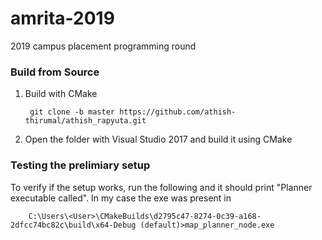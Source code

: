 # amrita-2019
2019 campus placement programming round

### Build from Source

1. Build with CMake

        git clone -b master https://github.com/athish-thirumal/athish_rapyuta.git

2. Open the folder with Visual Studio 2017 and build it using CMake


### Testing the prelimiary setup

To verify if the setup works, run the following and it should print "Planner executable called". In my case the exe was present in

        C:\Users\<User>\CMakeBuilds\d2795c47-8274-0c39-a168-2dfcc74bc82c\build\x64-Debug (default)>map_planner_node.exe

